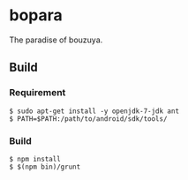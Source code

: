 bopara
==============================================================================

The paradise of bouzuya.

Build
------------------------------------------------------------------------------

### Requirement 

    $ sudo apt-get install -y openjdk-7-jdk ant
    $ PATH=$PATH:/path/to/android/sdk/tools/

### Build

    $ npm install
    $ $(npm bin)/grunt

